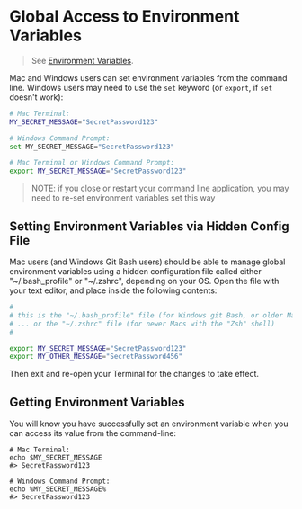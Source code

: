 


# Global Access to Environment Variables

> See [Environment Variables](/notes/environment-variables/README.md).

Mac and Windows users can set environment variables from the command line. Windows users may need to use the `set` keyword (or `export`, if `set` doesn't work):

```sh
# Mac Terminal:
MY_SECRET_MESSAGE="SecretPassword123"

# Windows Command Prompt:
set MY_SECRET_MESSAGE="SecretPassword123"

# Mac Terminal or Windows Command Prompt:
export MY_SECRET_MESSAGE="SecretPassword123"
```

> NOTE: if you close or restart your command line application, you may need to re-set environment variables set this way


## Setting Environment Variables via Hidden Config File

Mac users (and Windows Git Bash users) should be able to manage global environment variables using a hidden configuration file called either "~/.bash_profile" or "~/.zshrc", depending on your OS. Open the file with your text editor, and place inside the following contents:

```sh
#
# this is the "~/.bash_profile" file (for Windows git Bash, or older Macs with the "Bash" shell)
# ... or the "~/.zshrc" file (for newer Macs with the "Zsh" shell)
#

export MY_SECRET_MESSAGE="SecretPassword123"
export MY_OTHER_MESSAGE="SecretPassword456"
```

Then exit and re-open your Terminal for the changes to take effect.


## Getting Environment Variables

You will know you have successfully set an environment variable when you can access its value from the command-line:

```shell
# Mac Terminal:
echo $MY_SECRET_MESSAGE
#> SecretPassword123

# Windows Command Prompt:
echo %MY_SECRET_MESSAGE%
#> SecretPassword123
```
